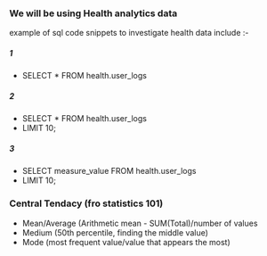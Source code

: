### We will be using Health analytics data
example of sql code snippets to investigate health data include :-
##### 1
- SELECT * FROM health.user_logs

##### 2
- SELECT * FROM health.user_logs
- LIMIT 10;

##### 3
- SELECT measure_value FROM health.user_logs
- LIMIT 10;

### Central Tendacy (fro statistics 101)
- Mean/Average (Arithmetic mean - SUM(Total)/number of values
- Medium (50th percentile, finding the middle value)
- Mode (most frequent value/value that appears the most)
